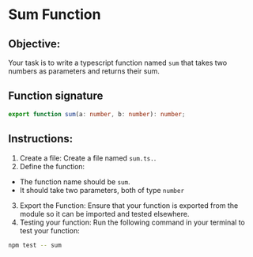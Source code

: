 # Sum Function

## Objective:

Your task is to write a typescript function named `sum` that takes two numbers as parameters and returns their sum.

## Function signature

```typescript
export function sum(a: number, b: number): number;
```

## Instructions:

1. Create a file: Create a file named `sum.ts.`.
2. Define the function:

- The function name should be `sum`.
- It should take two parameters, both of type `number`

3. Export the Function: Ensure that your function is exported from the module so it can be imported and tested elsewhere.
4. Testing your function: Run the following command in your terminal to test your function:

```Bash
npm test -- sum
```
